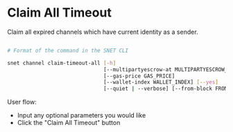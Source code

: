 # Claim All Timeout

Claim all expired channels which have current identity as a sender.

<figure><img src="../../../../.gitbook/assets/Screenshot 2024-08-17 at 6.36.07 PM.png" alt=""><figcaption></figcaption></figure>

```bash
# Format of the command in the SNET CLI

snet channel claim-timeout-all [-h]
                               [--multipartyescrow-at MULTIPARTYESCROW_AT]
                               [--gas-price GAS_PRICE]
                               [--wallet-index WALLET_INDEX] [--yes]
                               [--quiet | --verbose] [--from-block FROM_BLOCK]
```

User flow:

* Input any optional parameters you would like
* Click the "Claim All Timeout" button
